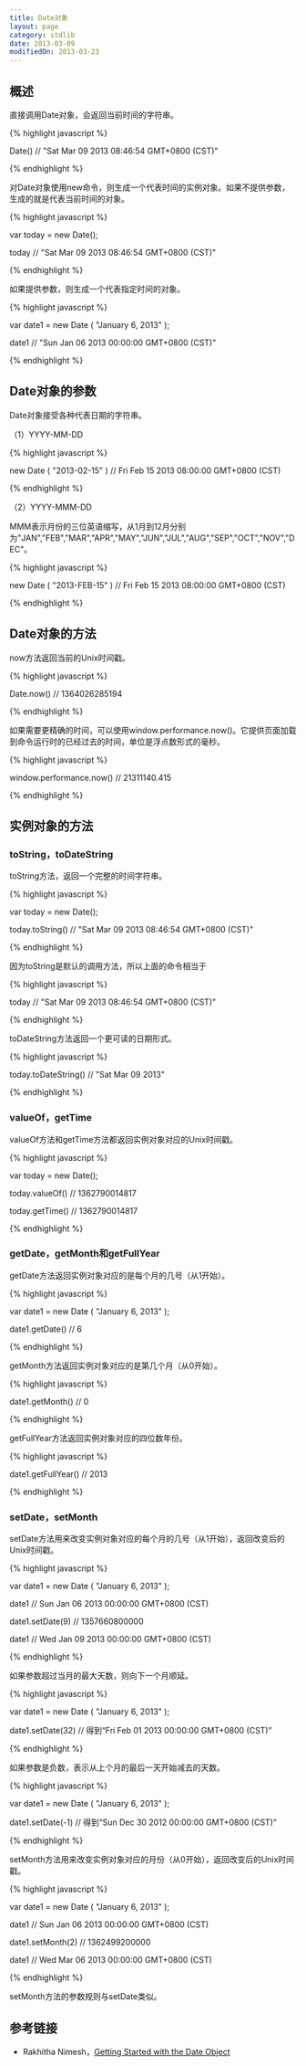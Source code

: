 ```yaml
---
title: Date对象
layout: page
category: stdlib
date: 2013-03-09
modifiedOn: 2013-03-23
---
```


## 概述

直接调用Date对象，会返回当前时间的字符串。

{% highlight javascript %}

Date()
// "Sat Mar 09 2013 08:46:54 GMT+0800 (CST)"

{% endhighlight %}

对Date对象使用new命令，则生成一个代表时间的实例对象。如果不提供参数，生成的就是代表当前时间的对象。

{% highlight javascript %}

var today = new Date();

today
// "Sat Mar 09 2013 08:46:54 GMT+0800 (CST)"

{% endhighlight %}

如果提供参数，则生成一个代表指定时间的对象。

{% highlight javascript %}

var date1 = new Date ( "January 6, 2013" );

date1
// "Sun Jan 06 2013 00:00:00 GMT+0800 (CST)"

{% endhighlight %}

## Date对象的参数

Date对象接受各种代表日期的字符串。

（1）YYYY-MM-DD

{% highlight javascript %}

new Date ( "2013-02-15" )
// Fri Feb 15 2013 08:00:00 GMT+0800 (CST)

{% endhighlight %}

（2）YYYY-MMM-DD

MMM表示月份的三位英语缩写，从1月到12月分别为"JAN","FEB","MAR","APR","MAY","JUN","JUL","AUG","SEP","OCT","NOV","DEC"。

{% highlight javascript %}

new Date ( "2013-FEB-15" )
// Fri Feb 15 2013 08:00:00 GMT+0800 (CST)

{% endhighlight %}

## Date对象的方法

now方法返回当前的Unix时间戳。

{% highlight javascript %}

Date.now()
// 1364026285194

{% endhighlight %}

如果需要更精确的时间，可以使用window.performance.now()。它提供页面加载到命令运行时的已经过去的时间，单位是浮点数形式的毫秒。

{% highlight javascript %}

window.performance.now()
// 21311140.415

{% endhighlight %}		

## 实例对象的方法

### toString，toDateString

toString方法，返回一个完整的时间字符串。

{% highlight javascript %}

var today = new Date();

today.toString()
// "Sat Mar 09 2013 08:46:54 GMT+0800 (CST)"

{% endhighlight %}

因为toString是默认的调用方法，所以上面的命令相当于

{% highlight javascript %}

today
// "Sat Mar 09 2013 08:46:54 GMT+0800 (CST)"

{% endhighlight %}

toDateString方法返回一个更可读的日期形式。

{% highlight javascript %}

today.toDateString()
// "Sat Mar 09 2013"

{% endhighlight %}

### valueOf，getTime

valueOf方法和getTime方法都返回实例对象对应的Unix时间戳。

{% highlight javascript %}

var today = new Date();

today.valueOf()
// 1362790014817

today.getTime()
// 1362790014817

{% endhighlight %}

### getDate，getMonth和getFullYear

getDate方法返回实例对象对应的是每个月的几号（从1开始）。

{% highlight javascript %}

var date1 = new Date ( "January 6, 2013" );

date1.getDate()
// 6

{% endhighlight %}

getMonth方法返回实例对象对应的是第几个月（从0开始）。

{% highlight javascript %}

date1.getMonth()
// 0

{% endhighlight %}

getFullYear方法返回实例对象对应的四位数年份。

{% highlight javascript %}

date1.getFullYear()
// 2013

{% endhighlight %}

### setDate，setMonth

setDate方法用来改变实例对象对应的每个月的几号（从1开始），返回改变后的Unix时间戳。

{% highlight javascript %}

var date1 = new Date ( "January 6, 2013" );

date1
// Sun Jan 06 2013 00:00:00 GMT+0800 (CST)

date1.setDate(9)
// 1357660800000

date1
// Wed Jan 09 2013 00:00:00 GMT+0800 (CST)

{% endhighlight %}

如果参数超过当月的最大天数，则向下一个月顺延。

{% highlight javascript %}

var date1 = new Date ( "January 6, 2013" );

date1.setDate(32)
// 得到“Fri Feb 01 2013 00:00:00 GMT+0800 (CST)”

{% endhighlight %}

如果参数是负数，表示从上个月的最后一天开始减去的天数。

{% highlight javascript %}

var date1 = new Date ( "January 6, 2013" );

date1.setDate(-1)
// 得到“Sun Dec 30 2012 00:00:00 GMT+0800 (CST)”

{% endhighlight %}

setMonth方法用来改变实例对象对应的月份（从0开始），返回改变后的Unix时间戳。

{% highlight javascript %}

var date1 = new Date ( "January 6, 2013" );

date1
// Sun Jan 06 2013 00:00:00 GMT+0800 (CST)

date1.setMonth(2)
// 1362499200000

date1
// Wed Mar 06 2013 00:00:00 GMT+0800 (CST)

{% endhighlight %}

setMonth方法的参数规则与setDate类似。

## 参考链接

- Rakhitha Nimesh，[Getting Started with the Date Object](http://jspro.com/raw-javascript/beginners-guide-to-javascript-date-and-time/)
